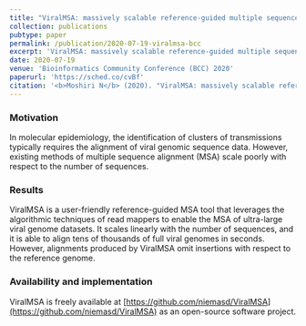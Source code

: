 ```yaml
---
title: "ViralMSA: massively scalable reference-guided multiple sequence alignment of viral genomes"
collection: publications
pubtype: paper
permalink: /publication/2020-07-19-viralmsa-bcc
excerpt: 'ViralMSA: massively scalable reference-guided multiple sequence alignment of viral genomes'
date: 2020-07-19
venue: 'Bioinformatics Community Conference (BCC) 2020'
paperurl: 'https://sched.co/cvBf'
citation: '<b>Moshiri N</b> (2020). "ViralMSA: massively scalable reference-guided multiple sequence alignment of viral genomes." <i>Bioinformatics Community Conference (BCC) 2020</i>. <a href="https://sched.co/cvBf" target="_blank">Poster</a>.'
---
```

### Motivation
In molecular epidemiology, the identification of clusters of transmissions typically requires the alignment of viral genomic sequence data. However, existing methods of multiple sequence alignment (MSA) scale poorly with respect to the number of sequences.

### Results
ViralMSA is a user-friendly reference-guided MSA tool that leverages the algorithmic techniques of read mappers to enable the MSA of ultra-large viral genome datasets. It scales linearly with the number of sequences, and it is able to align tens of thousands of full viral genomes in seconds. However, alignments produced by ViralMSA omit insertions with respect to the reference genome.

### Availability and implementation
ViralMSA is freely available at [https://github.com/niemasd/ViralMSA](https://github.com/niemasd/ViralMSA) as an open-source software project.
